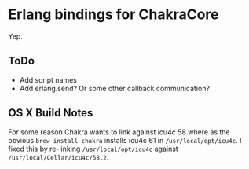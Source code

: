 Erlang bindings for ChakraCore
===

Yep.


ToDo
---

* Add script names
* Add erlang.send? Or some other callback communication?

OS X Build Notes
---

For some reason Chakra wants to link against icu4c 58 where as the obvious
`brew install chakra` installs icu4c 61 in `/usr/local/opt/icu4c`. I fixed
this by re-linking `/usr/local/opt/icu4c` against
`/usr/local/Cellar/icu4c/58.2`.